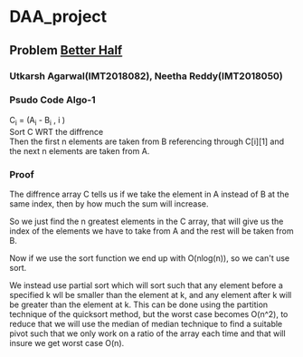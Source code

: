 # DAA_project

## Problem [Better Half](https://algomuse.net/archivecontest?contest_number=20)

### Utkarsh Agarwal(IMT2018082), Neetha Reddy(IMT2018050)


### Psudo Code Algo-1
<p>
C<sub>i</sub> = (A<sub>i</sub> - B<sub>i</sub> , i )
<br>
Sort C WRT the diffrence 
<br>
Then the first n elements are taken from B referencing through C[i][1] and the next n elements are taken from A.

</p>

### Proof
<p>

The diffrence array C tells us if we take the element in A instead of B at the same index, then by how much the sum  will increase.

So we just find the n greatest elements in the C array, that will give us the index of the elements we have to take from A and the rest will be taken from B.

Now if we use the sort function we end up with O(nlog(n)), so we can't use sort.

We instead use partial sort which will sort such that any element before a specified k wll be smaller than the element at k, and any element after k will be greater than the element at k. This can be done using the partition technique of the quicksort method, but the worst case becomes O(n^2), to reduce that we will use the median of median technique to find a suitable pivot such that we only work on a ratio of the array each time and that will insure we get worst case O(n).

</p>